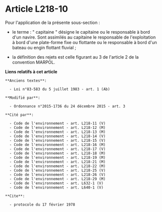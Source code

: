 # Article L218-10

Pour l'application de la présente sous-section :

- le terme : " capitaine " désigne le capitaine ou le responsable à bord d'un navire. Sont assimilés au capitaine le
responsable de l'exploitation à bord d'une plate-forme fixe ou flottante ou le responsable à bord d'un bateau ou engin
flottant fluvial ;

- la définition des rejets est celle figurant au 3 de l'article 2 de la convention MARPOL.

**Liens relatifs à cet article**

	**Anciens textes**:

	  - Loi n°83-583 du 5 juillet 1983 - art. 1 (Ab)

	**Modifié par**:

	  - Ordonnance n°2015-1736 du 24 décembre 2015 - art. 3

	**Cité par**:

	  - Code de l'environnement - art. L218-11 (V)
	  - Code de l'environnement - art. L218-12 (M)
	  - Code de l'environnement - art. L218-13 (M)
	  - Code de l'environnement - art. L218-14 (V)
	  - Code de l'environnement - art. L218-15 (V)
	  - Code de l'environnement - art. L218-16 (M)
	  - Code de l'environnement - art. L218-17 (V)
	  - Code de l'environnement - art. L218-18 (M)
	  - Code de l'environnement - art. L218-19 (M)
	  - Code de l'environnement - art. L218-21 (M)
	  - Code de l'environnement - art. L218-22 (M)
	  - Code de l'environnement - art. L218-25 (V)
	  - Code de l'environnement - art. L218-26 (V)
	  - Code de l'environnement - art. L218-29 (M)
	  - Code de l'environnement - art. L632-1 (V)
	  - Code de l'environnement - art. L640-1 (V)

	**Cite**:

	  - protocole du 17 février 1978
